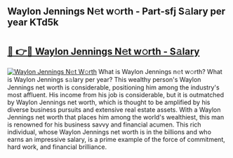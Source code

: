 ## Waylon Jennings N𝚎t w𝚘rth - Part-sfj S𝚊lary per year KTd5k

# <h2><a href="http://gc3lxj.nevu.top/?p=Waylon+Jennings">🔗 👉🔴 Waylon Jennings N𝚎t w𝚘rth - S𝚊lary</a></h2>

[![Waylon Jennings N𝚎t W𝚘rth](https://i.imgur.com/Oavwk0R.jpeg)](http://gc3lxj.nevu.top/?p=Waylon+Jennings)
What is Waylon Jennings n𝚎t w𝚘rth? What is Waylon Jennings s𝚊lary per year?
This wealthy person's Waylon Jennings net worth is considerable, positioning him among the industry's most affluent. His income from his job is considerable, but it is outmatched by Waylon Jennings net worth, which is thought to be amplified by his diverse business pursuits and extensive real estate assets. With a Waylon Jennings net worth that places him among the world's wealthiest, this man is renowned for his business savvy and financial acumen. This rich individual, whose Waylon Jennings net worth is in the billions and who earns an impressive salary, is a prime example of the force of commitment, hard work, and financial brilliance.
